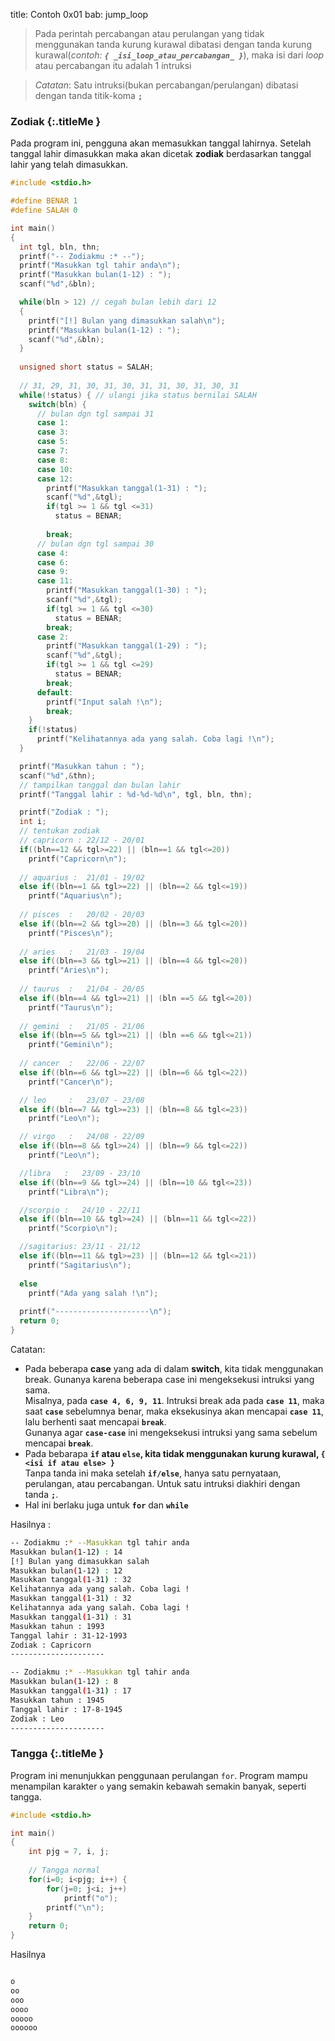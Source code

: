 title: Contoh 0x01
bab: jump_loop


> Pada perintah percabangan atau perulangan yang tidak menggunakan tanda kurung kurawal dibatasi dengan tanda kurung kurawal(*contoh: __`{ _isi_loop_atau_percabangan_ }`__*), maka isi dari _loop_ atau percabangan itu adalah 1 intruksi

> _Catatan_: Satu intruksi(bukan percabangan/perulangan) dibatasi dengan tanda titik-koma __`;`__

### <i class="fa fa-code"></i> Zodiak  {:.titleMe }

Pada program ini, pengguna akan memasukkan tanggal lahirnya. Setelah tanggal lahir dimasukkan maka akan dicetak **zodiak** berdasarkan tanggal lahir yang telah dimasukkan.

``` c
#include <stdio.h>

#define BENAR 1
#define SALAH 0

int main()
{
  int tgl, bln, thn;
  printf("-- Zodiakmu :* --");
  printf("Masukkan tgl tahir anda\n");
  printf("Masukkan bulan(1-12) : ");
  scanf("%d",&bln);

  while(bln > 12) // cegah bulan lebih dari 12
  {
    printf("[!] Bulan yang dimasukkan salah\n");
    printf("Masukkan bulan(1-12) : ");
    scanf("%d",&bln);
  }
  
  unsigned short status = SALAH;
  
  // 31, 29, 31, 30, 31, 30, 31, 31, 30, 31, 30, 31
  while(!status) { // ulangi jika status bernilai SALAH
    switch(bln) {
      // bulan dgn tgl sampai 31
      case 1:
      case 3:
      case 5:
      case 7:
      case 8:
      case 10:
      case 12:
        printf("Masukkan tanggal(1-31) : ");
        scanf("%d",&tgl);
        if(tgl >= 1 && tgl <=31)
          status = BENAR;
        
        break;
      // bulan dgn tgl sampai 30
      case 4:
      case 6:
      case 9:
      case 11:
        printf("Masukkan tanggal(1-30) : ");
        scanf("%d",&tgl);
        if(tgl >= 1 && tgl <=30)
          status = BENAR;
        break;
      case 2:
        printf("Masukkan tanggal(1-29) : ");
        scanf("%d",&tgl);
        if(tgl >= 1 && tgl <=29)
          status = BENAR;
        break;
      default:
        printf("Input salah !\n");
        break;
    }
    if(!status)
      printf("Kelihatannya ada yang salah. Coba lagi !\n");
  }

  printf("Masukkan tahun : ");
  scanf("%d",&thn);
  // tampilkan tanggal dan bulan lahir
  printf("Tanggal lahir : %d-%d-%d\n", tgl, bln, thn);    

  printf("Zodiak : ");
  int i;
  // tentukan zodiak
  // capricorn : 22/12 - 20/01
  if((bln==12 && tgl>=22) || (bln==1 && tgl<=20))
    printf("Capricorn\n");
  
  // aquarius :  21/01 - 19/02
  else if((bln==1 && tgl>=22) || (bln==2 && tgl<=19))
    printf("Aquarius\n");
  
  // pisces  :   20/02 - 20/03
  else if((bln==2 && tgl>=20) || (bln==3 && tgl<=20))
    printf("Pisces\n");
  
  // aries   :   21/03 - 19/04
  else if((bln==3 && tgl>=21) || (bln==4 && tgl<=20))
    printf("Aries\n");
  
  // taurus  :   21/04 - 20/05
  else if((bln==4 && tgl>=21) || (bln ==5 && tgl<=20))
    printf("Taurus\n");
  
  // gemini  :   21/05 - 21/06
  else if((bln==5 && tgl>=21) || (bln ==6 && tgl<=21))
    printf("Gemini\n");
  
  // cancer  :   22/06 - 22/07
  else if((bln==6 && tgl>=22) || (bln==6 && tgl<=22)) 
    printf("Cancer\n");

  // leo     :   23/07 - 23/08
  else if((bln==7 && tgl>=23) || (bln==8 && tgl<=23)) 
    printf("Leo\n");

  // virgo   :   24/08 - 22/09
  else if((bln==8 && tgl>=24) || (bln==9 && tgl<=22)) 
    printf("Leo\n");

  //libra   :   23/09 - 23/10
  else if((bln==9 && tgl>=24) || (bln==10 && tgl<=23)) 
    printf("Libra\n");

  //scorpio :   24/10 - 22/11
  else if((bln==10 && tgl>=24) || (bln==11 && tgl<=22))
    printf("Scorpio\n");

  //sagitarius: 23/11 - 21/12 
  else if((bln==11 && tgl>=23) || (bln==12 && tgl<=21))
    printf("Sagitarius\n");
  
  else
    printf("Ada yang salah !\n");
  
  printf("---------------------\n");
  return 0;
}
```

Catatan:

- Pada beberapa **case** yang ada di dalam **switch**, kita tidak menggunakan break. Gunanya karena beberapa case ini mengeksekusi intruksi yang sama.<br/>
  Misalnya, pada **`case 4, 6, 9, 11`**. 
  Intruksi break ada pada **`case 11`**, maka saat **`case`** sebelumnya benar, maka eksekusinya akan mencapai **`case 11`**, lalu berhenti saat mencapai **`break`**.<br/>
  Gunanya agar **`case-case`** ini mengeksekusi intruksi yang sama sebelum mencapai **`break`**.
- Pada bebarapa **`if` atau `else`, kita tidak menggunakan kurung kurawal, `{ <isi if atau else> }`**<br />
  Tanpa tanda ini maka setelah **`if/else`**, hanya satu pernyataan, perulangan, atau percabangan. Untuk satu intruksi diakhiri dengan tanda **`;`**.
- Hal ini berlaku juga untuk **`for`** dan **`while`**


Hasilnya :
``` bash
-- Zodiakmu :* --Masukkan tgl tahir anda
Masukkan bulan(1-12) : 14
[!] Bulan yang dimasukkan salah
Masukkan bulan(1-12) : 12
Masukkan tanggal(1-31) : 32
Kelihatannya ada yang salah. Coba lagi !
Masukkan tanggal(1-31) : 32
Kelihatannya ada yang salah. Coba lagi !
Masukkan tanggal(1-31) : 31
Masukkan tahun : 1993
Tanggal lahir : 31-12-1993
Zodiak : Capricorn
---------------------
```
``` bash
-- Zodiakmu :* --Masukkan tgl tahir anda
Masukkan bulan(1-12) : 8
Masukkan tanggal(1-31) : 17
Masukkan tahun : 1945
Tanggal lahir : 17-8-1945
Zodiak : Leo
---------------------
```

### <i class="fa fa-code"></i> Tangga {:.titleMe }

Program ini menunjukkan penggunaan perulangan `for`. Program mampu menampilan karakter `o` yang semakin kebawah semakin banyak, seperti tangga.

``` c
#include <stdio.h>

int main()
{
    int pjg = 7, i, j;
    
    // Tangga normal
    for(i=0; i<pjg; i++) {
        for(j=0; j<i; j++)
            printf("o");
        printf("\n");
    }
    return 0;
}
```

Hasilnya

``` bash

o
oo
ooo
oooo
ooooo
oooooo
```
